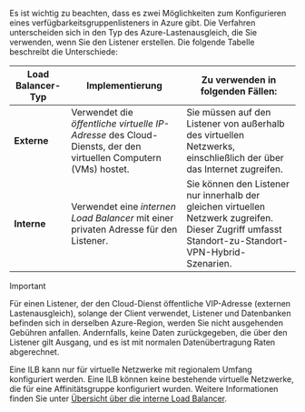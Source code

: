Es ist wichtig zu beachten, dass es zwei Möglichkeiten zum Konfigurieren eines verfügbarkeitsgruppenlisteners in Azure gibt. Die Verfahren unterscheiden sich in den Typ des Azure-Lastenausgleich, die Sie verwenden, wenn Sie den Listener erstellen. Die folgende Tabelle beschreibt die Unterschiede:

| Load Balancer-Typ | Implementierung | Zu verwenden in folgenden Fällen: |
| --- | --- | --- |
| **Externe** |Verwendet die *öffentliche virtuelle IP-Adresse* des Cloud-Diensts, der den virtuellen Computern (VMs) hostet. |Sie müssen auf den Listener von außerhalb des virtuellen Netzwerks, einschließlich der über das Internet zugreifen. |
| **Interne** |Verwendet eine *internen Load Balancer* mit einer privaten Adresse für den Listener. |Sie können den Listener nur innerhalb der gleichen virtuellen Netzwerk zugreifen. Dieser Zugriff umfasst Standort-zu-Standort-VPN-Hybrid-Szenarien. |

> [!IMPORTANT]
> Für einen Listener, der den Cloud-Dienst öffentliche VIP-Adresse (externen Lastenausgleich), solange der Client verwendet, Listener und Datenbanken befinden sich in derselben Azure-Region, werden Sie nicht ausgehenden Gebühren anfallen. Andernfalls, keine Daten zurückgegeben, die über den Listener gilt Ausgang, und es ist mit normalen Datenübertragung Raten abgerechnet. 
> 
> 

Eine ILB kann nur für virtuelle Netzwerke mit regionalem Umfang konfiguriert werden. Eine ILB können keine bestehende virtuelle Netzwerke, die für eine Affinitätsgruppe konfiguriert wurden. Weitere Informationen finden Sie unter [Übersicht über die interne Load Balancer](../articles/load-balancer/load-balancer-internal-overview.md).

